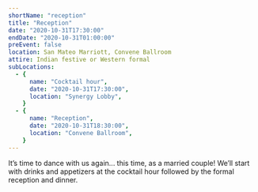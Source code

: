 ```yaml
---
shortName: "reception"
title: "Reception"
date: "2020-10-31T17:30:00"
endDate: "2020-10-31T01:00:00"
preEvent: false
location: San Mateo Marriott, Convene Ballroom
attire: Indian festive or Western formal
subLocations:
  - {
      name: "Cocktail hour",
      date: "2020-10-31T17:30:00",
      location: "Synergy Lobby",
    }
  - {
      name: "Reception",
      date: "2020-10-31T18:30:00",
      location: "Convene Ballroom",
    }
---
```


It’s time to dance with us again... this time, as a married couple! We’ll start with drinks and appetizers at the cocktail hour followed by the formal reception and dinner.
